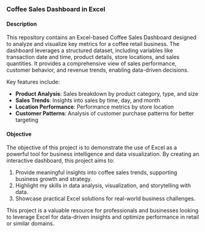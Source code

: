 

### **Coffee Sales Dashboard in Excel**

#### **Description**
This repository contains an Excel-based Coffee Sales Dashboard designed to analyze and visualize key metrics for a coffee retail business. The dashboard leverages a structured dataset, including variables like transaction date and time, product details, store locations, and sales quantities. It provides a comprehensive view of sales performance, customer behavior, and revenue trends, enabling data-driven decisions. 

Key features include:
- **Product Analysis**: Sales breakdown by product category, type, and size
- **Sales Trends**: Insights into sales by time, day, and month
- **Location Performance**: Performance metrics by store location
- **Customer Patterns**: Analysis of customer purchase patterns for better targeting

#### **Objective**
The objective of this project is to demonstrate the use of Excel as a powerful tool for business intelligence and data visualization. By creating an interactive dashboard, this project aims to:

1. Provide meaningful insights into coffee sales trends, supporting business growth and strategy.
2. Highlight my skills in data analysis, visualization, and storytelling with data.
3. Showcase practical Excel solutions for real-world business challenges.

This project is a valuable resource for professionals and businesses looking to leverage Excel for data-driven insights and optimize performance in retail or similar domains.
